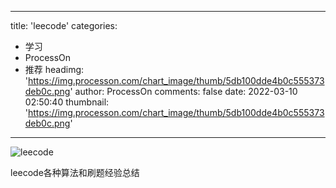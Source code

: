 
---
title: 'leecode'
categories: 
 - 学习
 - ProcessOn
 - 推荐
headimg: 'https://img.processon.com/chart_image/thumb/5db100dde4b0c555373deb0c.png'
author: ProcessOn
comments: false
date: 2022-03-10 02:50:40
thumbnail: 'https://img.processon.com/chart_image/thumb/5db100dde4b0c555373deb0c.png'
---

<div>   
<img class="thumb" alt="leecode" src="https://img.processon.com/chart_image/thumb/5db100dde4b0c555373deb0c.png" referrerpolicy="no-referrer">
<p>leecode各种算法和刷题经验总结</p>  
</div>
            